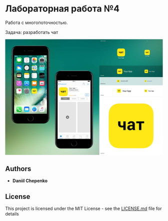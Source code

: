 # Лабораторная работа №4

Работа с многопоточностью.  

Задача: разработать чат

![Скриншот приложения в сторк](/Screenshots/tinkoff-chat.jpg)

## Authors

* **Daniil Chepenko**  


## License

This project is licensed under the MIT License - see the [LICENSE.md](LICENSE.md) file for details

